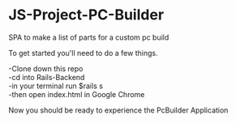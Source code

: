 # JS-Project-PC-Builder
SPA to make a list of parts for a custom pc build

To get started you'll need to do a few things.

-Clone down this repo  
-cd into Rails-Backend  
-in your terminal run $rails s  
-then open index.html in Google Chrome  

Now you should be ready to experience the PcBuilder Application
